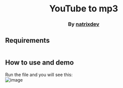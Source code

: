 <div align="center"> 
<h1>YouTube to mp3 </h1>
  <h3>By <a href="https://github.com/natrixdev">natrixdev</a></h3>
</div>

## Requirements 
```pip install youtube-dl
```
## How to use and demo 
Run the file and you will see this: <br>
![image](https://user-images.githubusercontent.com/88579983/216693128-2344ead9-1ad1-494a-838e-431e3c88d525.png)
